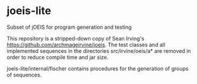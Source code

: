 # joeis-lite
Subset of jOEIS for program generation and testing

This repository is a stripped-down copy of Sean Irving's https://github.com/archmageirvine/joeis. The test classes and all implemented sequences in the directories src/irvine/oeis/a* are removed in order to reduce compile time and jar size.

joeis-lite/internal/fischer contains procedures for the generation of groups of sequences.
